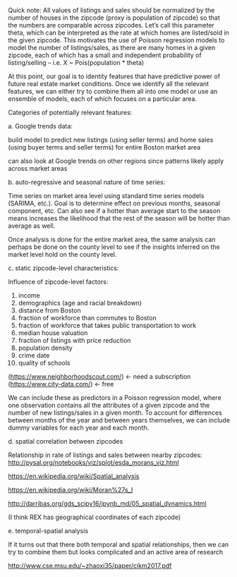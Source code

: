 Quick note: All values of listings and sales should be normalized by the number of houses in the zipcode 
(proxy is population of zipcode) so that the numbers are comparable across zipcodes. 
Let’s call this parameter theta, which can be interpreted as the rate at which homes are 
listed/sold in the given zipcode. This motivates the use of Poisson regression models to model
the number of listings/sales, as there are many homes
 in a given zipcode, each of which has a small and independent probability of 
 listing/selling – i.e. X ~ Pois(population * theta)
 
At this point, our goal is to identity features that have predictive power of future 
real estate market conditions. Once we identify all the relevant features, we can either try
to combine them all into one model or use an ensemble of models, each of which focuses on
a particular area.

Categories of potentially relevant features:

a. Google trends data:

build model to predict new listings (using seller terms) and home sales 
(using buyer terms and seller terms) for entire Boston market area

can also look at Google trends on other regions since patterns likely apply across market areas


b. auto-regressive and seasonal nature of time series:

Time series on market area level using standard time series models (SARIMA, etc.). 
Goal is to determine effect on previous months, seasonal component, etc. 
Can also see if a hotter than average start to the season means increases 
the likelihood that the rest of the season will be hotter than average as well.

Once analysis is done for the entire market area, the same analysis can perhaps be
done on the county level to see if the insights inferred on the market level hold on the county level.

c. static zipcode-level characteristics:

Influence of zipcode-level factors: 
1. income
2. demographics (age and racial breakdown)
3. distance from Boston
4. fraction of workforce than commutes to Boston
5. fraction of workforce that takes public transportation to work
6. median house valuation
7. fraction of listings with price reduction
8. population density
9. crime date
10. quality of schools

(https://www.neighborhoodscout.com/) <- need a subscription
(https://www.city-data.com/) <- free

We can include these as predictors in a Poisson regression model, where one observation
contains all the attributes of a given zipcode and the number of new listings/sales
in a given month. To account for differences between months of the year and between 
years themselves, we can include dummy variables for each year and each month. 

d. spatial correlation between zipcodes

Relationship in rate of listings and sales between nearby zipcodes: 
http://pysal.org/notebooks/viz/splot/esda_morans_viz.html

https://en.wikipedia.org/wiki/Spatial_analysis

https://en.wikipedia.org/wiki/Moran%27s_I

http://darribas.org/gds_scipy16/ipynb_md/05_spatial_dynamics.html

(I think REX has geographical coordinates of each zipcode)

e. temporal-spatial analysis 

If it turns out that there both temporal and spatial relationships, then we can try
to combine them but looks complicated and an active area of research

http://www.cse.msu.edu/~zhaoxi35/paper/cikm2017.pdf

